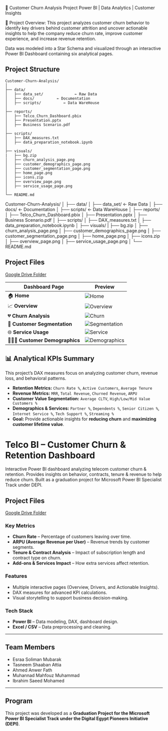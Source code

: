 🧩 Customer Churn Analysis Project
Power BI | Data Analytics | Customer Insights

🚀 Project Overview:
This project analyzes customer churn behavior to identify key drivers behind customer attrition and uncover actionable insights to help the company reduce churn rate, improve customer experience, and increase revenue retention.

Data was modeled into a Star Schema and visualized through an interactive Power BI Dashboard containing six analytical pages.

## Project Structure
```
Customer-Churn-Analysis/
│
├── data/
│   ├── data_set/              ← Raw Data
│   ├── docs/          ← Documentation
│   ├── scripts/          ← Data WareHouse
│
├── reports/
│   ├── Telco_Churn_Dashboard.pbix
│   ├── Presentation.pptx
│   ├── Business Scenario.pdf
│
├── scripts/
│   ├── DAX_measures.txt
│   ├── data_preparation_notebook.ipynb
│
├── visuals/
|   ├── bg.zip
│   ├── churn_analysis_page.png
│   ├── customer_demographics_page.png
│   ├── customer_segmentation_page.png 
│   ├── home_page.png
│   ├── icons.zip
│   ├── overview_page.png 
│   ├── service_usage_page.png
│
└── README.md
```

Customer-Churn-Analysis/
│
├── data/
│   ├── data_set/              ← Raw Data
│   ├── docs/          ← Documentation
│   ├── scripts/          ← Data WareHouse
│
├── reports/
│   ├── Telco_Churn_Dashboard.pbix
│   ├── Presentation.pptx
│   ├── Business Scenario.pdf
│
├── scripts/
│   ├── DAX_measures.txt
│   ├── data_preparation_notebook.ipynb
│
├── visuals/
|   ├── bg.zip
│   ├── churn_analysis_page.png
│   ├── customer_demographics_page.png
│   ├── customer_segmentation_page.png 
│   ├── home_page.png
│   ├── icons.zip
│   ├── overview_page.png 
│   ├── service_usage_page.png
│
└── README.md

## Project Files
[Google Drive Folder](https://drive.google.com/drive/folders/1170s0DJj1R7SonS9M5dmE-gKqDE6HC62)

| Dashboard Page | Preview |
|----------------|----------|
| 🏠 **Home** | ![Home](Visuals/home_page.png) |
| 📈 **Overview** | ![Overview](Visuals/overview_page.png) |
| 💔 **Churn Analysis** | ![Churn](Visuals/churn_analysis_page.png) |
| 👥 **Customer Segmentation** | ![Segmentation](Visuals/customer_segmentation_page.png) |
| 🌐 **Service Usage** | ![Service](Visuals/service_usage_page.png) |
| 🧑‍🤝‍🧑 **Customer Demographics** | ![Demographics](Visuals/customer_demographics_page.png) |


## 📊 Analytical KPIs Summary

This project’s DAX measures focus on analyzing customer churn, revenue loss, and behavioral patterns.

- **Retention Metrics:** `Churn Rate %`, `Active Customers`, `Average Tenure`
- **Revenue Metrics:** `MRR`, `Total Revenue`, `Churned Revenue`, `ARPU`
- **Customer Value Segmentation:** `Average CLTV`, `High/Low/Mid Value Customers %`
- **Demographics & Services:** `Partner %`, `Dependents %`, `Senior Citizen %`, `Internet Service %`, `Tech Support %`, `Streaming %`
- **Goal:** Provide actionable insights for **reducing churn** and **maximizing customer lifetime value**.







# Telco BI – Customer Churn & Retention Dashboard
Interactive Power BI dashboard analyzing telecom customer churn &amp; retention. Provides insights on behavior, contracts, tenure &amp; revenue to help reduce churn. Built as a graduation project for Microsoft Power BI Specialist Track under DEPI.

## Project Files
[Google Drive Folder](https://drive.google.com/drive/folders/1170s0DJj1R7SonS9M5dmE-gKqDE6HC62)

### Key Metrics
- **Churn Rate** – Percentage of customers leaving over time.  
- **ARPU (Average Revenue per User)** – Revenue trends by customer segments.  
- **Tenure & Contract Analysis** – Impact of subscription length and contract type on churn.  
- **Add-ons & Services Impact** – How extra services affect retention.  

### Features
- Multiple interactive pages (Overview, Drivers, and Actionable Insights).  
- DAX measures for advanced KPI calculations.  
- Visual storytelling to support business decision-making.  

### Tech Stack
- **Power BI** – Data modeling, DAX, dashboard design.  
- **Excel / CSV** – Data preprocessing and cleaning.  

---

## Team Members
- Esraa Soliman Mubarak  
- Tasneem Shaaban Attia 
- Ahmed Anwer Fath 
- Muhannad Mahfouz Muhammad
- Ibrahim Saeed Mohamed

---

## Program
This project was developed as a **Graduation Project for the Microsoft Power BI Specialist Track under the Digital Egypt Pioneers Initiative (DEPI)**.
